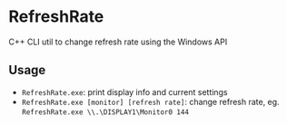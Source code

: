 # RefreshRate
C++ CLI util to change refresh rate using the Windows API

## Usage
- `RefreshRate.exe`: print display info and current settings
- `RefreshRate.exe [monitor] [refresh rate]`: change refresh rate, eg. `RefreshRate.exe \\.\DISPLAY1\Monitor0 144`